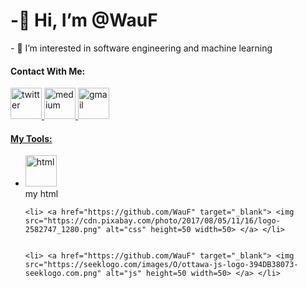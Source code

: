 <h1> -👋 Hi, I’m @WauF </h1>
- 👀 I’m interested in software engineering and machine learning

<h4> Contact With Me: </h4>
<a href="https://twitter.com/AhmetEmreKurt4" target="_blank"> <img src="https://upload.wikimedia.org/wikipedia/commons/4/4f/Twitter-logo.svg" alt="twitter" height=50 width=50> </a>
<a href="https://medium.com/@akurtt" target="_blank"> <img src="https://play-lh.googleusercontent.com/hB9t3Z-mi284_49HA3nAuhO-W5Cyhje7r2P9McdgORoVCd-0SV54c12NMQWLHnqALw" alt="medium" height=50 width=50>
<a href="mailto:akurtt2534@gmail.com"> <img src="https://1000logos.net/wp-content/uploads/2021/05/Gmail-logo.png" alt="gmail" height=50>
<h4>My Tools:</h4> 
  <ul>
    <div class="tooltip">
      <li> <a href="https://github.com/WauF" target="_blank"> <img src="https://www.offidocs.com/imageswebp/logohtmlhtml5.jpg.webp" alt="html" height=50 width=50> </a> </li>
      <span class="tooltiptext"> my html </span>
    </div>
      
      
    <li> <a href="https://github.com/WauF" target="_blank"> <img src="https://cdn.pixabay.com/photo/2017/08/05/11/16/logo-2582747_1280.png" alt="css" height=50 width=50> </a> </li>
      
      
    <li> <a href="https://github.com/WauF" target="_blank"> <img src="https://seeklogo.com/images/O/ottawa-js-logo-394DB38073-seeklogo.com.png" alt="js" height=50 width=50> </a> </li>
